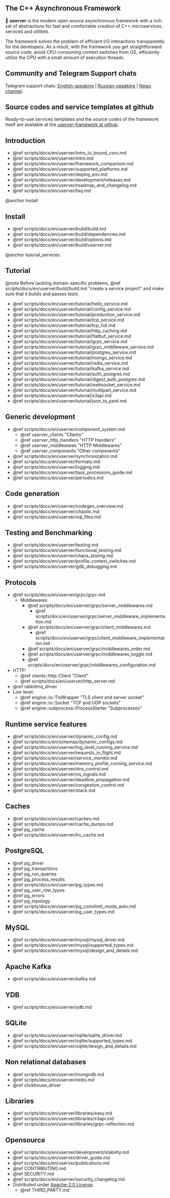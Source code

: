 ## The C++ Asynchronous Framework

🐙 **userver** is the modern open source asynchronous framework with a rich set of abstractions
for fast and comfortable creation of C++ microservices, services and utilities.

The framework solves the problem of efficient I/O interactions transparently for
the developers. As a result, with the framework you get straightforward source code,
avoid CPU-consuming context switches from OS, efficiently
utilize the CPU with a small amount of execution threads.


## Community and Telegram Support chats

Telegram support chats: [English-speaking](https://t.me/userver_en) |
[Russian-speaking](https://t.me/userver_ru) | [News channel](https://t.me/userver_news).


## Source codes and service templates at github

Ready-to-use services templates and the source codes of the framework itself
are available at the
[userver-framework at github](https://github.com/userver-framework/).


## Introduction

* @ref scripts/docs/en/userver/intro_io_bound_coro.md
* @ref scripts/docs/en/userver/intro.md
* @ref scripts/docs/en/userver/framework_comparison.md
* @ref scripts/docs/en/userver/supported_platforms.md
* @ref scripts/docs/en/userver/deploy_env.md
* @ref scripts/docs/en/userver/development/releases.md
* @ref scripts/docs/en/userver/roadmap_and_changelog.md
* @ref scripts/docs/en/userver/faq.md


@anchor Install
## Install

* @ref scripts/docs/en/userver/build/build.md
* @ref scripts/docs/en/userver/build/dependencies.md
* @ref scripts/docs/en/userver/build/options.md
* @ref scripts/docs/en/userver/build/userver.md


@anchor tutorial_services
## Tutorial

@note Before tackling domain-specific problems,
@ref scripts/docs/en/userver/build/build.md "create a service project"
and make sure that it builds and passes tests.

* @ref scripts/docs/en/userver/tutorial/hello_service.md
* @ref scripts/docs/en/userver/tutorial/config_service.md
* @ref scripts/docs/en/userver/tutorial/production_service.md
* @ref scripts/docs/en/userver/tutorial/tcp_service.md
* @ref scripts/docs/en/userver/tutorial/tcp_full.md
* @ref scripts/docs/en/userver/tutorial/http_caching.md
* @ref scripts/docs/en/userver/tutorial/flatbuf_service.md
* @ref scripts/docs/en/userver/tutorial/grpc_service.md
* @ref scripts/docs/en/userver/tutorial/grpc_middleware_service.md
* @ref scripts/docs/en/userver/tutorial/postgres_service.md
* @ref scripts/docs/en/userver/tutorial/mongo_service.md
* @ref scripts/docs/en/userver/tutorial/redis_service.md
* @ref scripts/docs/en/userver/tutorial/kafka_service.md
* @ref scripts/docs/en/userver/tutorial/auth_postgres.md
* @ref scripts/docs/en/userver/tutorial/digest_auth_postgres.md
* @ref scripts/docs/en/userver/tutorial/websocket_service.md
* @ref scripts/docs/en/userver/tutorial/multipart_service.md
* @ref scripts/docs/en/userver/tutorial/s3api.md
* @ref scripts/docs/en/userver/tutorial/json_to_yaml.md


## Generic development
* @ref scripts/docs/en/userver/component_system.md
    * @ref userver_clients "Clients"
    * @ref userver_http_handlers "HTTP Handlers"
    * @ref userver_middlewares "HTTP Middlewares"
    * @ref userver_components "Other components"
* @ref scripts/docs/en/userver/synchronization.md
* @ref scripts/docs/en/userver/formats.md
* @ref scripts/docs/en/userver/logging.md
* @ref scripts/docs/en/userver/task_processors_guide.md
* @ref scripts/docs/en/userver/periodics.md

## Code generation
* @ref scripts/docs/en/userver/codegen_overview.md
* @ref scripts/docs/en/userver/chaotic.md
* @ref scripts/docs/en/userver/sql_files.md


## Testing and Benchmarking
* @ref scripts/docs/en/userver/testing.md
* @ref scripts/docs/en/userver/functional_testing.md
* @ref scripts/docs/en/userver/chaos_testing.md
* @ref scripts/docs/en/userver/profile_context_switches.md
* @ref scripts/docs/en/userver/gdb_debugging.md


## Protocols
* @ref scripts/docs/en/userver/grpc/grpc.md
    * Middlewares
        * @ref scripts/docs/en/userver/grpc/server_middlewares.md
            * @ref scripts/docs/en/userver/grpc/server_middleware_implementation.md
        * @ref scripts/docs/en/userver/grpc/client_middlewares.md
            * @ref scripts/docs/en/userver/grpc/client_middleware_implementation.md
        * @ref scripts/docs/en/userver/grpc/middlewares_order.md
        * @ref scripts/docs/en/userver/grpc/middlewares_toggle.md
        * @ref scripts/docs/en/userver/grpc/middlewares_configuration.md
* HTTP:
    * @ref clients::http::Client "Client"
    * @ref scripts/docs/en/userver/http_server.md
* @ref rabbitmq_driver
* Low level:
    * @ref engine::io::TlsWrapper "TLS client and server socket"
    * @ref engine::io::Socket "TCP and UDP sockets"
    * @ref engine::subprocess::ProcessStarter "Subprocesses"


## Runtime service features
* @ref scripts/docs/en/userver/dynamic_config.md
* @ref scripts/docs/en/schemas/dynamic_configs.md
* @ref scripts/docs/en/userver/log_level_running_service.md
* @ref scripts/docs/en/userver/requests_in_flight.md
* @ref scripts/docs/en/userver/service_monitor.md
* @ref scripts/docs/en/userver/memory_profile_running_service.md
* @ref scripts/docs/en/userver/dns_control.md
* @ref scripts/docs/en/userver/os_signals.md
* @ref scripts/docs/en/userver/deadline_propagation.md
* @ref scripts/docs/en/userver/congestion_control.md
* @ref scripts/docs/en/userver/stack.md


## Caches
* @ref scripts/docs/en/userver/caches.md
* @ref scripts/docs/en/userver/cache_dumps.md
* @ref pg_cache
* @ref scripts/docs/en/userver/lru_cache.md


## PostgreSQL
* @ref pg_driver
* @ref pg_transactions
* @ref pg_run_queries
* @ref pg_process_results
* @ref scripts/docs/en/userver/pg_types.md
* @ref pg_user_row_types
* @ref pg_errors
* @ref pg_topology
* @ref scripts/docs/en/userver/pg_connlimit_mode_auto.md
* @ref scripts/docs/en/userver/pg_user_types.md


## MySQL
* @ref scripts/docs/en/userver/mysql/mysql_driver.md
* @ref scripts/docs/en/userver/mysql/supported_types.md
* @ref scripts/docs/en/userver/mysql/design_and_details.md


## Apache Kafka
* @ref scripts/docs/en/userver/kafka.md


## YDB
* @ref scripts/docs/en/userver/ydb.md


## SQLite
* @ref scripts/docs/en/userver/sqlite/sqlite_driver.md
* @ref scripts/docs/en/userver/sqlite/supported_types.md
* @ref scripts/docs/en/userver/sqlite/design_and_details.md


## Non relational databases
* @ref scripts/docs/en/userver/mongodb.md
* @ref scripts/docs/en/userver/redis.md
* @ref clickhouse_driver

## Libraries
* @ref scripts/docs/en/userver/libraries/easy.md
* @ref scripts/docs/en/userver/libraries/s3api.md
* @ref scripts/docs/en/userver/libraries/grpc-reflection.md

## Opensource
* @ref scripts/docs/en/userver/development/stability.md
* @ref scripts/docs/en/userver/driver_guide.md
* @ref scripts/docs/en/userver/publications.md
* @ref CONTRIBUTING.md
* @ref SECURITY.md
* @ref scripts/docs/en/userver/security_changelog.md
* Distributed under [Apache-2.0 License](http://www.apache.org/licenses/LICENSE-2.0)
  * @ref THIRD_PARTY.md
